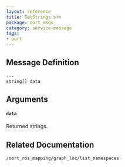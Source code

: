 ```yaml
---
layout: reference
title: GetStrings.srv
package: oort_msgs
category: service-message
tags: 
- oort
---
```


## Message Definition
```
---
string[] data
```

## Arguments
#### `data`
Returned strings.

## Related Documentation
``/oort_ros_mapping/graph_loc/list_namespaces``  
